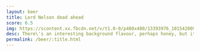 ```yaml
---
layout: beer
title: Lord Nelson dead ahead
score: 6.5
img: https://scontent.xx.fbcdn.net/v/t1.0-0/p480x480/13393976_10154200939438745_8730033578411056337_n.jpg?oh=4501c21834789a4ad521eceac67f87fa&oe=58C7042B
desc: There\'s an interesting background flavour, perhaps honey, but it\'s overwhelmed by the bitterness. A little disappointing
permalink: /beer/:title.html
---
```


